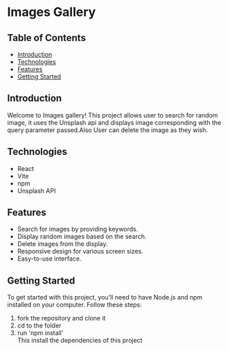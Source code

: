 # Images Gallery
## Table of Contents

- [Introduction](#introduction)
- [Technologies](#technologies)
- [Features](#features)
- [Getting Started](#getting-started)

## Introduction
Welcome to Images gallery! This project allows user to search for random image, it uses the Unsplash api and displays image corresponding with the query parameter passed.Also User can delete the image as they wish.

## Technologies

- React
- Vite
- npm
- Unsplash API

## Features

- Search for images by providing keywords.
- Display random images based on the search.
- Delete images from the display.
- Responsive design for various screen sizes.
- Easy-to-use interface.

## Getting Started

To get started with this project, you'll need to have Node.js and npm installed on your computer. Follow these steps:

1. fork the repository and clone it
2. cd to the folder
3. run 'npm install'  
  This install the dependencies of this project

